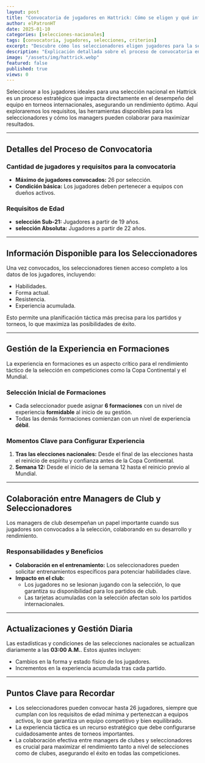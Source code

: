 ```yaml
---
layout: post
title: "Convocatoria de jugadores en Hattrick: Cómo se eligen y qué influye en la selección"
author: elPatronHT
date: 2025-01-10
categories: [selecciones-nacionales]
tags: [convocatoria, jugadores, selecciones, criterios]
excerpt: "Descubre cómo los seleccionadores eligen jugadores para la selección nacional en Hattrick, qué criterios usan y cómo influye el rendimiento de los futbolistas."
description: "Explicación detallada sobre el proceso de convocatoria en Hattrick, los factores que influyen en la selección de jugadores y cómo optimizar su rendimiento en la selección."
image: "/assets/img/hattrick.webp"
featured: false
published: true
views: 0
---
```


Seleccionar a los jugadores ideales para una selección nacional en Hattrick es un proceso estratégico que impacta directamente en el desempeño del equipo en torneos internacionales, asegurando un rendimiento óptimo. Aquí exploraremos los requisitos, las herramientas disponibles para los seleccionadores y cómo los managers pueden colaborar para maximizar resultados.

---

## Detalles del Proceso de Convocatoria

### Cantidad de jugadores y requisitos para la convocatoria

- **Máximo de jugadores convocados:** 26 por selección.
- **Condición básica:** Los jugadores deben pertenecer a equipos con dueños activos.

### Requisitos de Edad

- **selección Sub-21:** Jugadores a partir de 19 años.
- **selección Absoluta:** Jugadores a partir de 22 años.

---

## Información Disponible para los Seleccionadores

Una vez convocados, los seleccionadores tienen acceso completo a los datos de los jugadores, incluyendo:

- Habilidades.
- Forma actual.
- Resistencia.
- Experiencia acumulada.

Esto permite una planificación táctica más precisa para los partidos y torneos, lo que maximiza las posibilidades de éxito.

---

## Gestión de la Experiencia en Formaciones

La experiencia en formaciones es un aspecto crítico para el rendimiento táctico de la selección en competiciones como la Copa Continental y el Mundial.

### Selección Inicial de Formaciones

- Cada seleccionador puede asignar **6 formaciones** con un nivel de experiencia **formidable** al inicio de su gestión.
- Todas las demás formaciones comienzan con un nivel de experiencia **débil**.

### Momentos Clave para Configurar Experiencia

1. **Tras las elecciones nacionales:** Desde el final de las elecciones hasta el reinicio de espíritu y confianza antes de la Copa Continental.
2. **Semana 12:** Desde el inicio de la semana 12 hasta el reinicio previo al Mundial.

---

## Colaboración entre Managers de Club y Seleccionadores

Los managers de club desempeñan un papel importante cuando sus jugadores son convocados a la selección, colaborando en su desarrollo y rendimiento.

### Responsabilidades y Beneficios

- **Colaboración en el entrenamiento:** Los seleccionadores pueden solicitar entrenamientos específicos para potenciar habilidades clave.
- **Impacto en el club:**
  - Los jugadores no se lesionan jugando con la selección, lo que garantiza su disponibilidad para los partidos de club.
  - Las tarjetas acumuladas con la selección afectan solo los partidos internacionales.

---

## Actualizaciones y Gestión Diaria

Las estadísticas y condiciones de las selecciones nacionales se actualizan diariamente a las **03:00 A.M.**. Estos ajustes incluyen:

- Cambios en la forma y estado físico de los jugadores.
- Incrementos en la experiencia acumulada tras cada partido.

---

## Puntos Clave para Recordar

- Los seleccionadores pueden convocar hasta 26 jugadores, siempre que cumplan con los requisitos de edad mínima y pertenezcan a equipos activos, lo que garantiza un equipo competitivo y bien equilibrado.
- La experiencia táctica es un recurso estratégico que debe configurarse cuidadosamente antes de torneos importantes.
- La colaboración efectiva entre managers de clubes y seleccionadores es crucial para maximizar el rendimiento tanto a nivel de selecciones como de clubes, asegurando el éxito en todas las competiciones.
